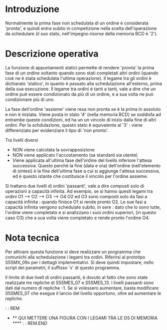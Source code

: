 # Introduzione
Normalmente la prima fase non schedulata di un ordine è considerata 'pronta', e quindi entra subito in competizione nella scelta dell'operazione da schedulare (il suo stato, nell'impegno risorse della memoria BCD è '2').

# Descrizione operativa
La funzione di appuntamenti statici permette di rendere 'pronta' la prima fase di un ordine soltanto quando sono stati completati altri ordini (quando cioè ne è stata schedulata l'ultima operazione).
Il legame tra gli ordini è dichiarato 'statico', in quanto è passato alla schedulazione all'esterno, prima della sua esecuzione.
Il legame tra ordini è tanti a tanti, vale a dire che un ordine puè essere condizionato da più di un ordine, e a sua volta ne può condizionare più di uno.

La fase dell'ordine 'assieme' viene resa non pronta se è la prima in assoluto e non è iniziata. Viene posta in stato '4' (nella memoria BCD) se soddisfa ad entrambe queste condizioni, ed ha un un vincolo di inizio dalla fine di altri ordini. Per la schdulazione, questo stato è equivalente al '3' :  viene differenziato per evidenziare il tipo di 'non pronto'.

Tra livelli diversi
-  NON viene calcolata la sovrapposizione
-  NON viene applicato l'accostamento (sa standard sia utente)
-  Viene applicata all'ultima fase dell'ordine del livello inferiore l'attesa successiva.
Questo perché la fine (data e ora) dell'ordine (nell'elemento di sintesi) è la fine dell'ultima fase a cui si aggiunge l'attesa successiva, ed è questo istante che  costituisce il vincolo per l'ordine assieme.

Si trattano due livelli di ordini 'passanti', vale a dire composti solo di operazioni a capacità infinita.
Ad esempio, se si hanno questi legami tra ordini
     O1 -->  O2 --> O3 --> O4
O2 ed O3 sono composti solo da fasi a capacità infinita :  quando finisce O1 si rende pronto O2.
Le sue fasi a capacità infinita vengono schedulate subito, in sere :  dato che lo sono tutte, l'ordine viene completato e si analizzano i suoi ordini superiori, (in questo caso O3) che a sua volta viene completato e rende pronto l'ordine O4.

# Nota tecnica
Per attivare questa funzione si deve realizzare un programma che comunichi alla schedulazione i legami tra ordini. Riferirsi al prototipo S5SMX_09x per i dettagli implementativi. Si deve quindi impostare, nello script dei parametri, il suffisso 'x' di questo programma.

Il limite di due livell di ordini passanti, è dovuto al fatto che sono state realizzate tre repliche di S5SMES_07 e  S5SMES_13.
I livelli passanti sono dati dal numero di repliche -1. Se si volessero aumentare, basta modificare S5SMES_07 che esegue il lancio del livello opportuno, oltre ad aumentare le repliche.


 :  : REM
- \*\* QUI METTERE UNA FIGURA CON I LEGAMI TRA LE DS DI MEMORIA \*\*\*\*
 :  : REM.END
